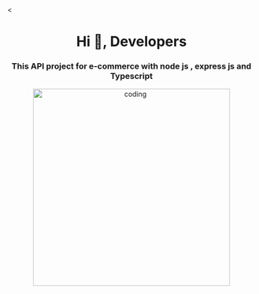 
<<h1 align="center">Hi 👋, Developers</h1>
<h3 align="center">This API project for e-commerce with node js , express js and Typescript</h3>

<p align="center">
  <img align="center" alt="coding" width="400" src="https://miro.medium.com/v2/resize:fit:900/1*rVjj_JOGVJIS8pGEJVrLww.png">
</p>
